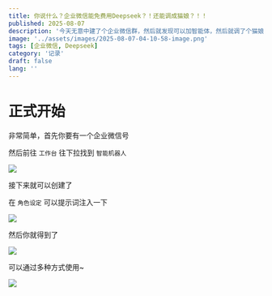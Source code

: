```yaml
---
title: 你说什么？企业微信能免费用Deepseek？！还能调成猫娘？！！
published: 2025-08-07
description: '今天无意中建了个企业微信群，然后就发现可以加智能体，然后就调了个猫娘出来...'
image: '../assets/images/2025-08-07-04-10-58-image.png'
tags: [企业微信, Deepseek]
category: '记录'
draft: false 
lang: ''
---
```


# 正式开始

非常简单，首先你要有一个企业微信号

然后前往 `工作台` 往下拉找到 `智能机器人` 

![](../assets/images/2025-08-07-04-12-05-e290f1322ccb6a32082cad8d44017ba4.jpg)

接下来就可以创建了

在 `角色设定` 可以提示词注入一下

![](../assets/images/2025-08-07-04-13-32-13b847d4e4e01c1780dbf18828172ebe_720.jpg)

然后你就得到了

![](../assets/images/2025-08-07-04-13-46-b3720dc7d5946e995cbf6df189d02677.jpg)

可以通过多种方式使用~

![](../assets/images/2025-08-07-04-14-58-d5ad87ab42f14ccbc220bf91ba5ec5d6.jpg)
